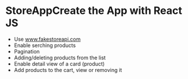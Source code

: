 # StoreAppCreate the App with React JS
- Use www.fakestoreapi.com
- Enable serching products
- Pagination
- Adding/deleting products from the list
- Enable detail view of a card (product)
- Add products to the cart, view or removing it
